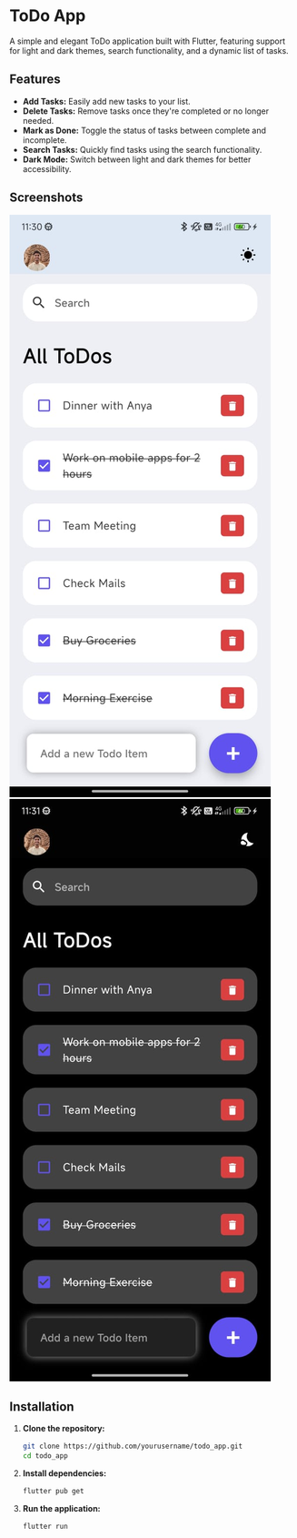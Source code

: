 # ToDo App

A simple and elegant ToDo application built with Flutter, featuring support for light and dark themes, search functionality, and a dynamic list of tasks.

## Features

- **Add Tasks:** Easily add new tasks to your list.
- **Delete Tasks:** Remove tasks once they're completed or no longer needed.
- **Mark as Done:** Toggle the status of tasks between complete and incomplete.
- **Search Tasks:** Quickly find tasks using the search functionality.
- **Dark Mode:** Switch between light and dark themes for better accessibility.

## Screenshots

![Light Mode](lib/assets/images/demo_light.jpg) 
![Dark Mode](lib/assets/images/dark_demo.jpg)

## Installation

1. **Clone the repository:**
    ```sh
    git clone https://github.com/yourusername/todo_app.git
    cd todo_app
    ```

2. **Install dependencies:**
    ```sh
    flutter pub get
    ```

3. **Run the application:**
    ```sh
    flutter run
    ```
